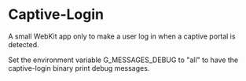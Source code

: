 Captive-Login
===

A small WebKit app only to make a user log in when a captive portal is detected.

Set the environment variable G_MESSAGES_DEBUG to "all" to have the captive-login binary print debug messages.
